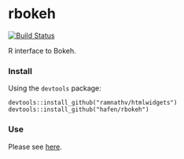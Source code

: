 # rbokeh

[![Build Status](https://travis-ci.org/hafen/rBokeh.svg?branch=master)](https://travis-ci.org/hafen/rBokeh)

R interface to Bokeh.

### Install

Using the `devtools` package:

```
devtools::install_github("ramnathv/htmlwidgets")
devtools::install_github("hafen/rbokeh")
```

### Use

Please see [here](http://hafen.github.io/rbokeh).

